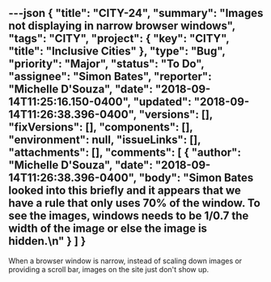 ---json
{
  "title": "CITY-24",
  "summary": "Images not displaying in narrow browser windows",
  "tags": "CITY",
  "project": {
    "key": "CITY",
    "title": "Inclusive Cities"
  },
  "type": "Bug",
  "priority": "Major",
  "status": "To Do",
  "assignee": "Simon Bates",
  "reporter": "Michelle D'Souza",
  "date": "2018-09-14T11:25:16.150-0400",
  "updated": "2018-09-14T11:26:38.396-0400",
  "versions": [],
  "fixVersions": [],
  "components": [],
  "environment": null,
  "issueLinks": [],
  "attachments": [],
  "comments": [
    {
      "author": "Michelle D'Souza",
      "date": "2018-09-14T11:26:38.396-0400",
      "body": "Simon Bates looked into this briefly and it appears that we have a rule that only uses 70% of the window. To see the images, windows needs to be 1/0.7 the width of the image or else the image is hidden.\n"
    }
  ]
}
---
When a browser window is narrow, instead of scaling down images or providing a scroll bar, images on the site just don't show up.

 

 

        